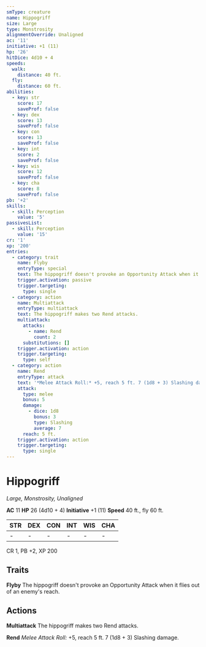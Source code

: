 ```yaml
---
smType: creature
name: Hippogriff
size: Large
type: Monstrosity
alignmentOverride: Unaligned
ac: '11'
initiative: +1 (11)
hp: '26'
hitDice: 4d10 + 4
speeds:
  walk:
    distance: 40 ft.
  fly:
    distance: 60 ft.
abilities:
  - key: str
    score: 17
    saveProf: false
  - key: dex
    score: 13
    saveProf: false
  - key: con
    score: 13
    saveProf: false
  - key: int
    score: 2
    saveProf: false
  - key: wis
    score: 12
    saveProf: false
  - key: cha
    score: 8
    saveProf: false
pb: '+2'
skills:
  - skill: Perception
    value: '5'
passivesList:
  - skill: Perception
    value: '15'
cr: '1'
xp: '200'
entries:
  - category: trait
    name: Flyby
    entryType: special
    text: The hippogriff doesn't provoke an Opportunity Attack when it flies out of an enemy's reach.
    trigger.activation: passive
    trigger.targeting:
      type: single
  - category: action
    name: Multiattack
    entryType: multiattack
    text: The hippogriff makes two Rend attacks.
    multiattack:
      attacks:
        - name: Rend
          count: 2
      substitutions: []
    trigger.activation: action
    trigger.targeting:
      type: self
  - category: action
    name: Rend
    entryType: attack
    text: '*Melee Attack Roll:* +5, reach 5 ft. 7 (1d8 + 3) Slashing damage.'
    attack:
      type: melee
      bonus: 5
      damage:
        - dice: 1d8
          bonus: 3
          type: Slashing
          average: 7
      reach: 5 ft.
    trigger.activation: action
    trigger.targeting:
      type: single
---
```


# Hippogriff
*Large, Monstrosity, Unaligned*

**AC** 11
**HP** 26 (4d10 + 4)
**Initiative** +1 (11)
**Speed** 40 ft., fly 60 ft.

| STR | DEX | CON | INT | WIS | CHA |
| --- | --- | --- | --- | --- | --- |
| - | - | - | - | - | - |

CR 1, PB +2, XP 200

## Traits

**Flyby**
The hippogriff doesn't provoke an Opportunity Attack when it flies out of an enemy's reach.

## Actions

**Multiattack**
The hippogriff makes two Rend attacks.

**Rend**
*Melee Attack Roll:* +5, reach 5 ft. 7 (1d8 + 3) Slashing damage.
